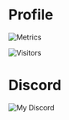 # Profile
![Metrics](https://metrics.lecoq.io/lareithen?template=classic&languages=1&achievements=1&languages.limit=8&languages.threshold=0%25&languages.colors=github&languages.sections=most-used&languages.indepth=false&languages.analysis.timeout=15&languages.categories=markup%2C%20programming&languages.recent.categories=markup%2C%20programming&languages.recent.load=300&languages.recent.days=14&achievements.threshold=C&achievements.secrets=true&achievements.display=compact&achievements.limit=0&config.timezone=Europe%2FIstanbul)

![Visitors](https://komarev.com/ghpvc/?username=lareithen)

# Discord
![My Discord](https://discord-readme-badge.vercel.app/api?id=708640163168780333)

